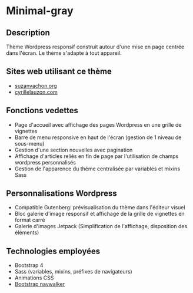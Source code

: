 # Minimal-gray

## Description
Thème Wordpress responsif construit autour d'une mise en page centrée dans l'écran. Le thème s'adapte à tout appareil. 

## Sites web utilisant ce thème
- [suzanvachon.org](http://suzanvachon.org/)
- [cyrillelauzon.com](http://www.cyrillelauzon.com/)

## Fonctions vedettes
- Page d'accueil avec affichage des pages Wordpress en une grille de vignettes
- Barre de menu responsive en haut de l'écran (gestion de 1 niveau de sous-menu)
- Gestion d'une section nouvelles avec pagination
- Affichage d'articles reliés en fin de page par l'utilisation de champs wordpress personnalisés
- Gestion de l'apparence du thème centralisée par variables et mixins Sass

## Personnalisations Wordpress
- Compatible Gutenberg: prévisualisation du thème dans l'éditeur visuel
- Bloc galerie d'image responsif et affichage de la grille de vignettes en format carré
- Galerie d'images Jetpack (Simplification de l'affichage, disposition des éléments)

## Technologies employées
- Bootstrap 4
- Sass (variables, mixins, préfixes de navigateurs)
- Animations CSS
- [Bootstrap navwalker](https://github.com/wp-bootstrap/wp-bootstrap-navwalker)


